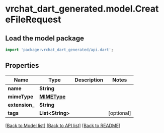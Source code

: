 # vrchat_dart_generated.model.CreateFileRequest

## Load the model package
```dart
import 'package:vrchat_dart_generated/api.dart';
```

## Properties
Name | Type | Description | Notes
------------ | ------------- | ------------- | -------------
**name** | **String** |  | 
**mimeType** | [**MIMEType**](MIMEType.md) |  | 
**extension_** | **String** |  | 
**tags** | **List&lt;String&gt;** |   | [optional] 

[[Back to Model list]](../README.md#documentation-for-models) [[Back to API list]](../README.md#documentation-for-api-endpoints) [[Back to README]](../README.md)


